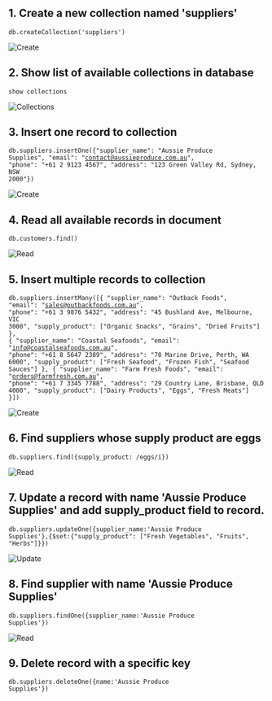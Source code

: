 ## 1. Create a new collection named 'suppliers'

<code>db.createCollection('suppliers')</code>

![Create](https://i.postimg.cc/Cxd8pyyZ/Screenshot-2025-02-17-at-2-19-58-pm.png)

## 2. Show list of available collections in database

<code>show collections</code>

![Collections](https://i.postimg.cc/k5btDxgq/Screenshot-2025-02-17-at-2-20-23-pm.png)

## 3. Insert one record to collection

<code>db.suppliers.insertOne({"supplier_name": "Aussie Produce Supplies",
"email": "contact@aussieproduce.com.au",
"phone": "+61 2 9123 4567",
"address": "123 Green Valley Rd, Sydney, NSW 2000"})</code>

![Create](https://i.postimg.cc/k4PRSB28/Screenshot-2025-02-17-at-2-23-58-pm.png)

## 4. Read all available records in document

<code>db.customers.find()</code>

![Read](https://i.postimg.cc/L5HqywB8/Screenshot-2025-02-17-at-2-24-23-pm.png)

## 5. Insert multiple records to collection

<code>db.suppliers.insertMany([{
"supplier_name": "Outback Foods",
"email": "sales@outbackfoods.com.au",
"phone": "+61 3 9876 5432",
"address": "45 Bushland Ave, Melbourne, VIC 3000",
"supply_product": ["Organic Snacks", "Grains", "Dried Fruits"]
},
{
"supplier_name": "Coastal Seafoods",
"email": "info@coastalseafoods.com.au",
"phone": "+61 8 5647 2389",
"address": "78 Marine Drive, Perth, WA 6000",
"supply_product": ["Fresh Seafood", "Frozen Fish", "Seafood Sauces"]
},
{
"supplier_name": "Farm Fresh Foods",
"email": "orders@farmfresh.com.au",
"phone": "+61 7 3345 7788",
"address": "29 Country Lane, Brisbane, QLD 4000",
"supply_product": ["Dairy Products", "Eggs", "Fresh Meats"]
}])</code>

![Create](https://i.postimg.cc/CMNnZMSB/Screenshot-2025-02-17-at-2-32-39-pm.png)

## 6. Find suppliers whose supply product are eggs

<code>db.suppliers.find({supply_product: /eggs/i})</code>

![Read](https://i.postimg.cc/FsHd0tHP/Screenshot-2025-02-17-at-2-46-02-pm.png)

## 7. Update a record with name 'Aussie Produce Supplies' and add supply_product field to record.

<code>db.suppliers.updateOne({supplier_name:'Aussie Produce Supplies'},{$set:{"supply_product": ["Fresh Vegetables", "Fruits", "Herbs"]}})</code>

![Update](https://i.postimg.cc/13g8Yp6w/Screenshot-2025-02-17-at-2-47-58-pm.png)

## 8. Find supplier with name 'Aussie Produce Supplies'

<code>db.suppliers.findOne({supplier_name:'Aussie Produce Supplies'})</code>

![Read](https://i.postimg.cc/HkfrGV4K/Screenshot-2025-02-17-at-2-49-04-pm.png)

## 9. Delete record with a specific key

<code>db.suppliers.deleteOne({name:'Aussie Produce Supplies'})</code>

<!-- ![Delete](https://i.postimg.cc/d0kGdb4M/Screenshot-2025-02-17-at-2-50-58-pm.png)

## 11. Insert one record to collection

<code>db.customers.insertOne({
"name": "Ava Davis",
"phone": "+61 419 654 987",
"money_spent": 560.60,
"address": "876 Perth Lane, Perth, WA 6000",
"join_date": "2024-01-10"
})</code>

![Create](https://i.postimg.cc/y8rFD1hX/Screenshot-2025-02-17-at-2-51-46-pm.png) -->
